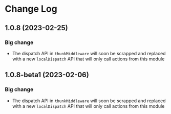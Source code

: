 # Change Log



## 1.0.8 (2023-02-25)

### Big change

- The dispatch API in `thunkMiddleware` will soon be scrapped and replaced with a new `localDispatch` API that will only call actions from this module


## 1.0.8-beta1 (2023-02-06)

### Big change

- The dispatch API in `thunkMiddleware` will soon be scrapped and replaced with a new `localDispatch` API that will only call actions from this module
